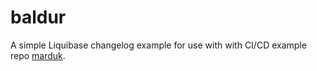 # baldur

A simple Liquibase changelog example for use with with
CI/CD example repo [marduk](https://github.com/raegancbarker/marduk/).
